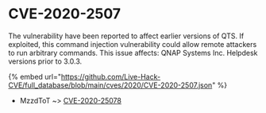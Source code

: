 # CVE-2020-2507

The vulnerability have been reported to affect earlier versions of QTS. If exploited, this command injection vulnerability could allow remote attackers to run arbitrary commands. This issue affects: QNAP Systems Inc. Helpdesk versions prior to 3.0.3.

{% embed url="https://github.com/Live-Hack-CVE/full_database/blob/main/cves/2020/CVE-2020-2507.json" %}


* MzzdToT ~> [CVE-2020-25078](https://www.alice-snow.ru/2020/database/cve-2020-2507/cve-2020-25078-mzzdtot)